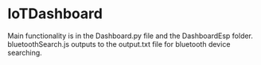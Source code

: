 # IoTDashboard
Main functionality is in the Dashboard.py file and the DashboardEsp folder. 
bluetoothSearch.js outputs to the output.txt file for bluetooth device searching.